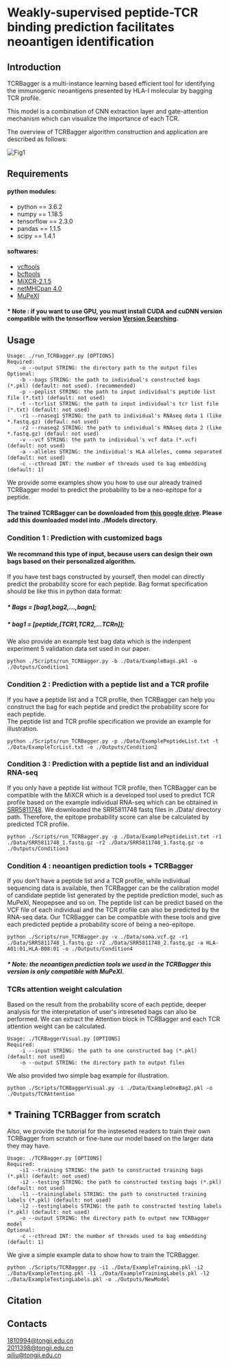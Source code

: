 # Weakly-supervised peptide-TCR binding prediction facilitates neoantigen identification
## Introduction  
TCRBagger is a multi-instance learning based efficient tool for identifying the immunogenic neoantigens presented by HLA-I molecular by bagging TCR profile.  
  
This model is a combination of CNN extraction layer and gate-attention mechanism which can visualize the importance of each TCR.  
  
The overview of TCRBagger algorithm construction and application are described as follows:  

![Fig1](https://user-images.githubusercontent.com/89248357/225608646-307165a2-9711-45f6-b363-f21145b310c5.png)

## Requirements  
#### python modules:  
* python == 3.6.2  
* numpy == 1.18.5  
* tensorflow == 2.3.0  
* pandas == 1.1.5
* scipy == 1.4.1
#### softwares:
* [vcftools](http://vcftools.sourceforge.net/)
* [bcftools](https://github.com/samtools/bcftools)
* [MiXCR-2.1.5](https://github.com/milaboratory/mixcr)
* [netMHCpan 4.0](https://services.healthtech.dtu.dk/service.php?NetMHCpan-4.0)
* [MuPeXI](https://github.com/ambj/MuPeXI)
#### * Note : if you want to use GPU, you must install CUDA and cuDNN version compatible with the tensorflow version [Version Searching](https://www.tensorflow.org/install/source).
## Usage  

    Usage: ./run_TCRBagger.py [OPTIONS]
	Required:
		-o --output STRING: the directory path to the output files  
	Optional:
		-b --bags STRING: the path to individual's constructed bags (*.pkl) (default: not used). (recommended)   
		-p --peplist STRING: the path to input individual's peptide list file (*.txt) (default: not used)  
    	-t --tcrlist STRING: the path to input individual's tcr list file (*.txt) (default: not used)  
		-r1 --rnaseq1 STRING: the path to individual's RNAseq data 1 (like *.fastq.gz) (defaul: not used)  
		-r2 --rnaseq2 STRING: the path to individual's RNAseq data 2 (like *.fastq.gz) (defaul: not used)  
		-v --vcf STRING: the path to individual's vcf data (*.vcf) (default: not used)  
		-a --alleles STRING: the individual's HLA alleles, comma separated (default: not used)  
		-c --cthread INT: the number of threads used to bag embedding (default: 1)  

We provide some examples show you how to use our already trained TCRBagger model to predict the probability to be a neo-epitope for a peptide. 
#### The trained TCRBagger can be downloaded from [this google drive](https://drive.google.com/drive/u/0/folders/1b4lRCYPSk_0ya4qdxoGoTij_X5h4T7ga). Please add this downloaded model into ./Models directory.

### Condition 1 : Prediction with customized bags  
#### We recommand this type of input, because users can design their own bags based on their personalized algorithm.  
If you have test bags constructed by yourself, then model can directly predict the probability score for each peptide. 
Bag format specification should be like this in python data format:  
  
##### * Bags = [bag1,bag2,...,bagn];  
##### * bag1 = [peptide,[TCR1,TCR2,...TCRn]]; 

We also provide an example test bag data which is the indenpent experiment 5 validation data set used in our paper.  

    python ./Scripts/run_TCRBagger.py -b ./Data/ExampleBags.pkl -o ./Outputs/Condition1
### Condition 2 : Prediction with a peptide list and a TCR profile
If you have a peptide list and a TCR profile, then TCRBagger can help you construct the bag for each peptide and predict the probability score for each peptide.  
The peptide list and TCR profile specification we provide an example for illustration.  

    python ./Scripts/run_TCRBagger.py -p ./Data/ExamplePeptideList.txt -t ./Data/ExampleTcrList.txt -o ./Outputs/Condition2
### Condition 3 : Prediction with a peptide list and an individual RNA-seq
If you only have a peptide list without TCR profile, then TCRBagger can be compatible with the MiXCR which is a developed tool used to predict TCR profile based on the example individual RNA-seq which can be obtained in [SRR5811748](https://trace.ncbi.nlm.nih.gov/Traces/?view=run_browser&acc=SRR5811748&display=metadata). We downloaded the SRR5811748 fastq files in ./Data/ directory path. Therefore, the epitope probability score can alse be calculated by predicted TCR profile.

    python ./Scripts/run_TCRBagger.py -p ./Data/ExamplePeptideList.txt -r1 ./Data/SRR5811748_1.fastq.gz -r2 ./Data/SRR5811748_1.fastq.gz -o ./Outputs/Condition3
### Condition 4 : neoantigen prediction tools + TCRBagger
If you don't have a peptide list and a TCR profile, while individual sequencing data is available, then TCRBagger can be the calibration model of candidate peptide list generated by the peptide prediction model, such as MuPeXI, Neopepsee and so on. The peptide list can be predict based on the VCF file of each individual and the TCR profile can also be predicted by the RNA-seq data. Our TCRBagger can be compatible with these tools and give each predicted peptide a probability score of being a neo-epitope.  

    python ./Scripts/run_TCRBagger.py -v ./Data/soma.vcf.gz -r1 ./Data/SRR5811748_1.fastq.gz -r2 ./Data/SRR5811748_2.fastq.gz -a HLA-A01:01,HLA-B08:01 -o ./Outputs/Condition4
 
##### * Note:  the neoantigen prediction tools we used in the TCRBagger this version is only compatible with MuPeXI.  
### TCRs attention weight calculation  
Based on the result from the probability score of each peptide, deeper analysis for the interpretation of user's intreseted bags can also be performed. We can extract the Attention block in TCRBagger and each TCR attention weight can be calculated. 

	Usage: ./TCRBaggerVisual.py [OPTIONS]
	Required:
		-i --input STRING: the path to one constructed bag (*.pkl) (default: not used) 
		-o --output STRING: the directory path to output files    

We also provided two simple bag example for illustration.  

	python ./Scripts/TCRBaggerVisual.py -i ./Data/ExampleOneBag2.pkl -o ./Outputs/TCRAttention

## * Training TCRBagger from scratch
Also, we provide the tutorial for the insteseted readers to train their own TCRBagger from scratch or fine-tune our model based on the larger data they may have.   

	Usage: ./TCRBagger.py [OPTIONS]
	Required:
		-i1 --training STRING: the path to constructed training bags (*.pkl) (default: not used) 
		-i2 --testing STRING: the path to constructed testing bags (*.pkl) (default: not used) 
		-l1 --traininglabels STRING: the path to constructed training labels (*.pkl) (default: not used) 
		-l2 --testinglabels STRING: the path to constructed testing labels (*.pkl) (default: not used) 
		-o --output STRING: the directory path to output new TCRBagger model  
	Optional: 
		-c --cthread INT: the number of threads used to bag embedding (default: 1)  

We give a simple example data to show how to train the TCRBagger.  

    python ./Scripts/TCRBagger.py -i1 ./Data/ExampleTraining.pkl -i2 ./Data/ExampleTesting.pkl -l1 ./Data/ExampleTrainingLabels.pkl -l2 ./Data/ExampleTestingLabels.pkl -o ./Outputs/NewModel
## Citation
## Contacts
1810994@tongji.edu.cn  
2011398@tongji.edu.cn  
qiliu@tongji.edu.cn
